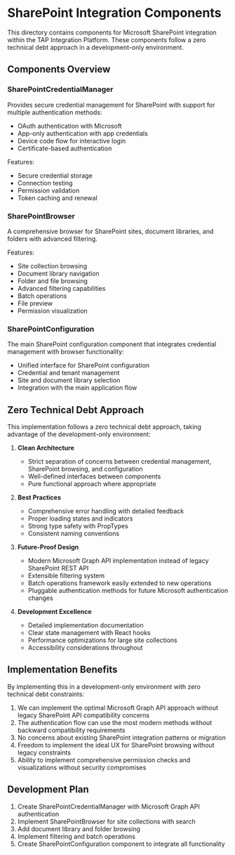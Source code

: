# SharePoint Integration Components

This directory contains components for Microsoft SharePoint integration within the TAP Integration Platform. These components follow a zero technical debt approach in a development-only environment.

## Components Overview

### SharePointCredentialManager

Provides secure credential management for SharePoint with support for multiple authentication methods:

- OAuth authentication with Microsoft
- App-only authentication with app credentials
- Device code flow for interactive login
- Certificate-based authentication

Features:
- Secure credential storage
- Connection testing
- Permission validation
- Token caching and renewal

### SharePointBrowser

A comprehensive browser for SharePoint sites, document libraries, and folders with advanced filtering.

Features:
- Site collection browsing
- Document library navigation
- Folder and file browsing
- Advanced filtering capabilities
- Batch operations
- File preview
- Permission visualization

### SharePointConfiguration

The main SharePoint configuration component that integrates credential management with browser functionality:

- Unified interface for SharePoint configuration
- Credential and tenant management
- Site and document library selection
- Integration with the main application flow

## Zero Technical Debt Approach

This implementation follows a zero technical debt approach, taking advantage of the development-only environment:

1. **Clean Architecture**
   - Strict separation of concerns between credential management, SharePoint browsing, and configuration
   - Well-defined interfaces between components
   - Pure functional approach where appropriate

2. **Best Practices**
   - Comprehensive error handling with detailed feedback
   - Proper loading states and indicators
   - Strong type safety with PropTypes
   - Consistent naming conventions

3. **Future-Proof Design**
   - Modern Microsoft Graph API implementation instead of legacy SharePoint REST API
   - Extensible filtering system
   - Batch operations framework easily extended to new operations
   - Pluggable authentication methods for future Microsoft authentication changes

4. **Development Excellence**
   - Detailed implementation documentation
   - Clear state management with React hooks
   - Performance optimizations for large site collections
   - Accessibility considerations throughout

## Implementation Benefits

By implementing this in a development-only environment with zero technical debt constraints:

1. We can implement the optimal Microsoft Graph API approach without legacy SharePoint API compatibility concerns
2. The authentication flow can use the most modern methods without backward compatibility requirements
3. No concerns about existing SharePoint integration patterns or migration
4. Freedom to implement the ideal UX for SharePoint browsing without legacy constraints
5. Ability to implement comprehensive permission checks and visualizations without security compromises

## Development Plan

1. Create SharePointCredentialManager with Microsoft Graph API authentication
2. Implement SharePointBrowser for site collections with search
3. Add document library and folder browsing
4. Implement filtering and batch operations
5. Create SharePointConfiguration component to integrate all functionality
